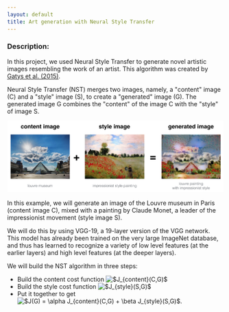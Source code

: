 ```yaml
---
layout: default
title: Art generation with Neural Style Transfer
---
```


### Description:

In this project, we used Neural Style Transfer to generate novel artistic images resembling the work of an artist. This algorithm was created by [Gatys et al. (2015)](https://arxiv.org/abs/1508.06576).

Neural Style Transfer (NST) merges two images, namely, a "content" image (C) and a "style" image (S), to create a "generated" image (G). The generated image G combines the "content" of the image C with the "style" of image S.

<img src="/assets/img/louvre_generated.png" alt="Logo" />

In this example, we will generate an image of the Louvre museum in Paris (content image C), mixed with a painting by Claude Monet, a leader of the impressionist movement (style image S).

We will do this by using VGG-19, a 19-layer version of the VGG network. This model has already been trained on the very large ImageNet database, and thus has learned to recognize a variety of low level features (at the earlier layers) and high level features (at the deeper layers).

We will build the NST algorithm in three steps:

* Build the content cost function <img src="https://latex.codecogs.com/gif.latex?$J_{content}(C,G)$" title="$J_{content}(C,G)$" /></a>
* Build the style cost function <img src="https://latex.codecogs.com/gif.latex?$J_{style}(S,G)$" title="$J_{style}(S,G)$" /></a>
* Put it together to get <img src="https://latex.codecogs.com/gif.latex?$J(G)&space;=&space;\alpha&space;J_{content}(C,G)&space;&plus;&space;\beta&space;J_{style}(S,G)$" title="$J(G) = \alpha J_{content}(C,G) + \beta J_{style}(S,G)$" /></a>. 

